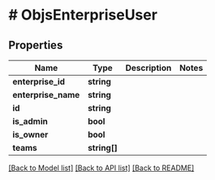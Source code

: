 # # ObjsEnterpriseUser

## Properties

Name | Type | Description | Notes
------------ | ------------- | ------------- | -------------
**enterprise_id** | **string** |  | 
**enterprise_name** | **string** |  | 
**id** | **string** |  | 
**is_admin** | **bool** |  | 
**is_owner** | **bool** |  | 
**teams** | **string[]** |  | 

[[Back to Model list]](../../README.md#documentation-for-models) [[Back to API list]](../../README.md#documentation-for-api-endpoints) [[Back to README]](../../README.md)


